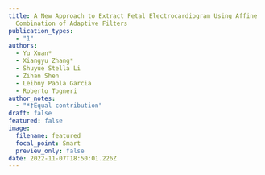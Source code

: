 ```yaml
---
title: A New Approach to Extract Fetal Electrocardiogram Using Affine
  Combination of Adaptive Filters
publication_types:
  - "1"
authors:
  - Yu Xuan*
  - Xiangyu Zhang*
  - Shuyue Stella Li
  - Zihan Shen
  - Leibny Paola Garcia
  - Roberto Togneri
author_notes:
  - "*†Equal contribution"
draft: false
featured: false
image:
  filename: featured
  focal_point: Smart
  preview_only: false
date: 2022-11-07T18:50:01.226Z
---
```

